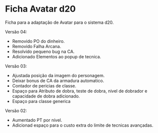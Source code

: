 # Ficha Avatar d20
Ficha para a adaptação de Avatar para o sistema d20.

Versão 04:
+ Removido PO do dinheiro. 
+ Removido Falha Arcana.
+ Resolvido pequeno bug na CA.
+ Adicionado Elementos ao popup de tecnica. 

Versão 03:
+ Ajustada posição da imagem do personagem. 
+ Deixar bonus de CA da armadura automatico. 
+ Contador de pericias de classe. 
+ Espaço para Atributo de dobra, teste de dobra, nivel de dobrador e capacidade de dobra adicionado.
+ Espaço para classe generica

Versão 02: 
+ Aumentado PT por nível. 
+ Adicionad espaço para o custo extra do limite de tecnicas avançadas. 